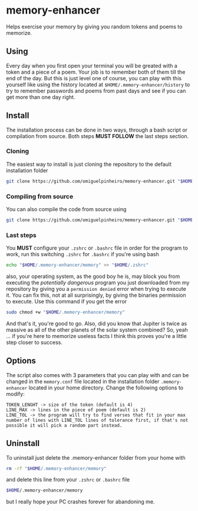 # memory-enhancer
Helps exercise your memory by giving you random tokens and poems to memorize.

## Using
Every day when you first open your terminal you will be greated with a token and a piece of a poem. Your job is to remember both of them till the end of the day. But this is just level one of course, you can play with this yourself like using the history located at `$HOME/.memory-enhancer/history` to try to remember passwords and poems from past days and see if you can get more than one day right.

## Install
The installation process can be done in two ways, through a bash script or compilation from source. Both steps **MUST FOLLOW** the last steps section.

### Cloning
The easiest way to install is just cloning the repository to the default installation folder
```bash
git clone https://github.com/omiguelpinheiro/memory-enhancer.git "$HOME/.memory-enhancer"
```
### Compiling from source
You can also compile the code from source using
```bash
git clone https://github.com/omiguelpinheiro/memory-enhancer.git "$HOME/.memory-enhancer" && go build -o "$HOME/.memory-enhancer/memory" "$HOME/.memory-enhancer/main"
```
### Last steps
You **MUST** configure your `.zshrc` or `.bashrc` file in order for the program to work, run this switching `.zshrc` for `.bashrc` if you're using bash
```bash
echo "$HOME/.memory-enhancer/memory" >> "$HOME/.zshrc"
```
also, your operating system, as the good boy he is, may block you from executing the *potentially dangerous* program you just downloaded from my repository by giving you a `permission denied` error when trying to execute it. You can fix this, not at all surprisingly, by giving the binaries permission to execute. Use this command if you get the error
```bash
sudo chmod +w "$HOME/.memory-enhancer/memory"
```
And that's it, you're good to go. Also, did you know that Jupiter is twice as massive as all of the other planets of the solar system combined? So, yeah ... if you're here to memorize useless facts I think this proves you're a little step closer to success.
## Options
The script also comes with 3 parameters that you can play with and can be changed in the `memory.conf` file located in the installation folder `.memory-enhancer` located in your home directory. Change the following options to modify:
```
TOKEN_LENGHT -> size of the token (default is 4)
LINE_MAX -> lines in the piece of poem (default is 2)
LINE_TOL -> the program will try to find verses that fit in your max number of lines with LINE_TOL lines of tolerance first, if that's not possible it will pick a random part instead.
```
## Uninstall
To uninstall just delete the .memory-enhancer folder from your home with
```bash
rm -rf "$HOME/.memory-enhancer/memory"
```
and delete this line from your `.zshrc` or `.bashrc` file
```bash
$HOME/.memory-enhancer/memory
```
but I really hope your PC crashes forever for abandoning me.